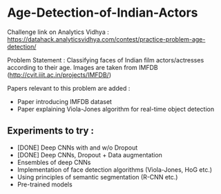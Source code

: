 # Age-Detection-of-Indian-Actors

Challenge link on Analytics Vidhya : https://datahack.analyticsvidhya.com/contest/practice-problem-age-detection/

Problem Statement : Classifying faces of Indian film actors/actresses according to their age. Images are taken from IMFDB (http://cvit.iiit.ac.in/projects/IMFDB/)

Papers relevant to this problem are added : 

- Paper introducing IMFDB dataset 
- Paper explaining Viola-Jones algorithm for real-time object detection

## Experiments to try :

- [DONE] Deep CNNs with and w/o Dropout
- [DONE] Deep CNNs, Dropout + Data augmentation
- Ensembles of deep CNNs
- Implementation of face detection algorithms (Viola-Jones, HoG etc.)
- Using principles of semantic segmentation (R-CNN etc.)
- Pre-trained models


